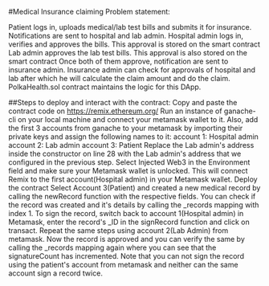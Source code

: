 #Medical Insurance claiming 
Problem statement:

Patient logs in, uploads medical/lab test bills and submits it for insurance. Notifications are sent to hospital and lab admin.
Hospital admin logs in, verifies and approves the bills. This approval is stored on the smart contract
Lab admin approves the lab test bills. This approval is also stored on the smart contract
Once both of them approve, notification are sent to insurance admin.
Insurance admin can check for approvals of hospital and lab after which he will calculate the claim amount and do the claim.
PolkaHealth.sol contract maintains the logic for this DApp.


##Steps to deploy and interact with the contract:
Copy and paste the contract code on https://remix.ethereum.org/
Run an instance of ganache-cli on your local machine and connect your metamask wallet to it. Also, add the first 3 accounts from ganache to your metamask by importing their private keys and assign the following names to it:
account 1: Hospital admin
account 2: Lab admin
account 3: Patient
Replace the Lab admin's address inside the constructor on line 28 with the Lab admin's address that we configured in the previous step.
Select Injected Web3 in the Environment field and make sure your Metamask wallet is unlocked. This will connect Remix to the first account(Hospital admin) in your Metamask wallet.
Deploy the contract
Select Account 3(Patient) and created a new medical record by calling the newRecord function with the respective fields.
You can check if the record was created and it's details by calling the _records mapping with index 1.
To sign the record, switch back to account 1(Hospital admin) in Metamask, enter the record's _ID in the signRecord function and click on transact.
Repeat the same steps using account 2(Lab Admin) from metamask.
Now the record is approved and you can verify the same by calling the _records mapping again where you can see that the signatureCount has incremented.
Note that you can not sign the record using the patient's account from metamask and neither can the same account sign a record twice.